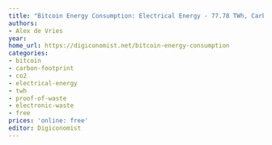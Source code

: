 ```yaml
---
title: "Bitcoin Energy Consumption: Electrical Energy - 77.78 TWh, Carbon Footprint - 36.95 Mt CO2, Electronic Waste - 10.97 kt"
authors:
- Alex de Vries
year:
home_url: https://digiconomist.net/bitcoin-energy-consumption
categories:
- bitcoin
- carbon-footprint
- co2
- electrical-energy
- twh
- proof-of-waste
- electronic-waste
- free
prices: 'online: free'
editor: Digiconomist
---
```

